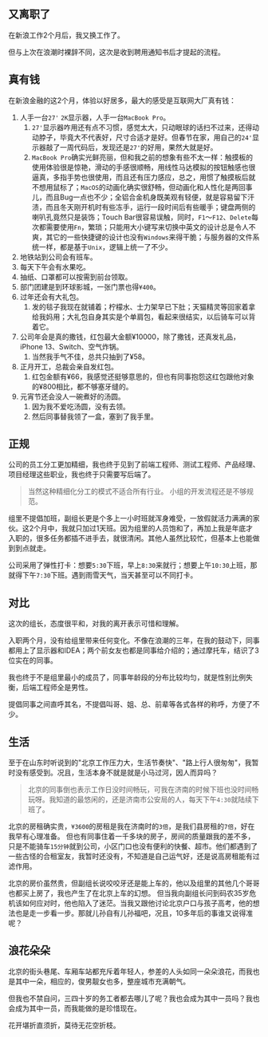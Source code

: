 ## 又离职了

在新浪工作2个月后，我又换工作了。

但与上次在浪潮时裸辞不同，这次是收到聘用通知书后才提起的流程。

## 真有钱

在新浪金融的这2个月，体验以好居多，最大的感受是互联网大厂真有钱：

1. 人手一台`27'` `2K`显示器，人手一台`MacBook Pro`。
    1. `27'`显示器咋用还有点不习惯，感觉太大，只动眼球的话扫不过来，还得动动脖子，毕竟大不代表好，尺寸合适才是好。但春节在家，用自己的`24'`显示器敲了一周代码后，发现还是`27'`的好用，果然大就是好。
    2. `MacBook Pro`确实光鲜亮丽，但和我之前的想象有些不太一样：触摸板的使用体验很是惊艳，滑动的手感很顺畅，用线性马达模拟的按钮触感也很逼真，多指手势也很使用，而且还有压力感应，总之，用惯了触摸板后就不想用鼠标了；`MacOS`的动画化确实很舒畅，但动画化和人性化是两回事儿，而且Bug一点也不少；全铝合金机身既美观有轻便，就是容易留下汗渍，而且冬天刚开机时有些冻手，运行一段时间后有些暖手；键盘两侧的喇叭孔竟然只是装饰；Touch Bar很容易误触，同时，`F1`～`F12`、`Delete`每次都需要使用`Fn`，繁琐；只能用大小键写来切换中英文的设计总是令人不爽，其它的一些快捷键的设计也没有`Windows`来得干脆；与服务器的文件系统一样，都是基于`Unix`，逻辑上统一了不少。
2. 地铁站到公司会有班车。
3. 每天下午会有水果吃。
4. 抽纸、口罩都可以按需到前台领取。
5. 部门团建是到环球影城，一张门票也得`¥400`。
6. 过年还会有大礼包。
    1. 发的毯子我现在就铺着；柠檬水、士力架早已下肚；天猫精灵等回家着拿给我妈用；大礼包自身其实是个单肩包，看起来很结实，以后骑车可以背着它。
7. 公司年会是真的撒钱，红包最大金额¥10000，除了撒钱，还真发礼品，iPhone 13、Switch、空气炸锅。
    1. 当然我手气不佳，总共只抽到了¥58。
8. 正月开工，总裁会亲自发红包。
    1. 红包金额有¥66，我感觉还挺够意思的，但也有同事抱怨这红包跟他对象的¥800相比，都不够塞牙缝的。
9. 元宵节还会没人一碗煮好的汤圆。
    1. 因为我不爱吃汤圆，没有去领。
    2. 然后同事替我领了一盒，塞到了我手里。

## 正规

公司的员工分工更加精细，我也终于见到了前端工程师、测试工程师、产品经理、项目经理这些职业，我也终于只需要写后端了。

> 当然这种精细化分工的模式不适合所有行业。
> 小组的开发流程还是不够规范。

组里不提倡加班，副组长更是个多上一小时班就浑身难受，一放假就活力满满的家伙。这2个月中，我就只加过1天班。因为组里的人员饱和了，再加上我是年底才入职的，很多任务都插不进手去，就很清闲。其他人虽然比较忙，但基本上也能做到到点就走。

公司采用了弹性打卡：想要`5:30`下班，早上`8:30`来就行；想要上午`10:30`上班，那就得下午`7:30`下班。遇到雨雪天气，当天甚至可以不同打卡。

## 对比

这次的组长，态度很平和，对我的离开表示可惜和理解。

入职两个月，没有给组里带来任何变化。不像在浪潮的三年，在我的鼓动下，同事都用上了显示器和IDEA；两个前女友也都是同事给介绍的；通过摩托车，结识了3位实在的同事。

我也终于不是组里最小的成员了，同事年龄段的分布比较均匀，就是性别比例失衡，后端工程师全是男性。

提倡同事之间直呼其名，不提倡叫哥、姐、总、前辈等各式各样的称呼，方便了不少。

## 生活

至于在山东时听说到的"北京工作压力大，生活节奏快"、"路上行人很匆匆"，我暂时没有感受到。况且，生活本身不就是就是小马过河，因人而异吗？

> 北京的同事倒也表示工作日没时间畅玩，可我在济南的时候下班也没时间畅玩呀。我知道的最悠闲的，还是济南市公安局的人，每天下午`4:30`就陆续下班了。

北京的房租确实贵，`¥3600`的房租是我在济南时的`3倍`，是我们县房租的`7倍`，好在我早有心理准备。 但也有同事住着一千多块的房子，房间的质量跟我的差不多，只是不能骑车`15分钟`就到公司，小区门口也没有便利的快餐、超市。他们都遇到了一些古怪的合租室友，我暂时还没有，不知道是自己运气好，还是说高房租能有过滤作用。

北京的房价虽然贵，但副组长说咬咬牙还是能上车的，他以及组里的其他几个哥哥也都买上房了，我也产生了在北京上车的幻想。 但当我向副组长问到码农35岁危机该如何应对时，他也陷入了迷茫。当我又跟他讨论北京户口与孩子高考，他的想法也是走一步看一步。那就儿孙自有儿孙福吧，况且，10多年后的事谁又说得准呢？

## 浪花朵朵

北京的街头巷尾、车厢车站都充斥着年轻人，参差的人头如同一朵朵浪花，而我也是其中一朵，相应的，俊男靓女也多，整座城市充满朝气。

但我也不禁自问，三四十岁的务工者都去哪儿了呢？我也会成为其中一员吗？我也会成为其中一员，而我能做的是珍惜现在。

花开堪折直须折，莫待无花空折枝。

